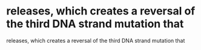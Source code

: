 # releases, which creates a reversal of the third DNA strand mutation that

releases, which creates a reversal of the third DNA strand mutation that